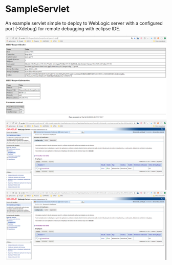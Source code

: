 

SampleServlet
==========================
An example servlet simple to deploy to WebLogic server with a configured port (-Xdebug) for remote debugging with eclipse IDE.

<p>  
  <img src="https://github.com/josemanuelCRV/SampleServlet/blob/master/images/html_response.PNG" width="650"/>
  <img src="https://github.com/josemanuelCRV/SampleServlet/blob/master/images/weblogic_deployment.PNG" width="650"/>
  <img src="https://github.com/josemanuelCRV/SampleServlet/blob/master/images/weblogic_deployment.PNG" width="650"/>
</p>




